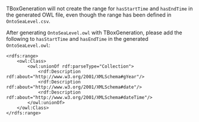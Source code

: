 TBoxGeneration will not create the range for `hasStartTime` and `hasEndTime` in the generated OWL file, even though the range has been defined in `OntoSeaLevel.csv`.

After generating `OntoSeaLevel.owl` with TBoxGeneration, please add the following to `hasStartTime` and `hasEndTime` in the generated `OntoSeaLevel.owl`:
```
<rdfs:range>
    <owl:Class>
        <owl:unionOf rdf:parseType="Collection">
            <rdf:Description rdf:about="http://www.w3.org/2001/XMLSchema#gYear"/>
            <rdf:Description rdf:about="http://www.w3.org/2001/XMLSchema#date"/>
            <rdf:Description rdf:about="http://www.w3.org/2001/XMLSchema#dateTime"/>
        </owl:unionOf>
    </owl:Class>
</rdfs:range>
```